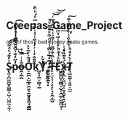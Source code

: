 # Creepas_Game_Project
one of those bad creepy pasta games.


# S̴̴̨̼͔̻͖̻͓͚̳͕̺͎̺͚̫͕̼̜̍̓͊́ͨͯ̋́͡p̷̒̋̓̐ͮ̑͌̿ͣ͑̉̓ͫ̽͏̡̣̟͎̰̭̝̘͕͢͡ͅō̶̭̩̪̭̇ͥ̿ͥ͢O̠̯̪̝̺̲͙͖͍̖̱̤̥̥͚̘̰͇ͩ̄͐͐̃̀̀͟ͅk͌̐̒̍ͬ̓̍͒̾ͯͥ̏̉̿ͤ́ͪ̓̚҉̺͓͎̳̠̻͉̰Yͬ̇ͨͮͯ̆̀̕҉̢̝̞̯̜͉̙ ̷̷̷̡̛̮̱̹̯̠̝̿̒̅̾̈͊͗ͤͩ͒ͯͤ͌ͮ̉̚̚T̷̶̙̠̲͔̜͕̗̝̙̣̗̭̝̲̬̽ͨ̂͋̋̃ͥͬ̎͐̍ͭ̆̎ͯ̆ͬ͝͞͝E̛ͧͨ̔͊ͪͣͧ͑͂̔ͫ͛ͮ͢͢҉̤͚̱̺̩̰͇͎̮̜̯̲̦͖̤̪͓̹x̶̨̨̪̹͖̪͍͕͍͓̮̙̟̗̺̺͛́ͯ̂̏ͤͭͅT̷̸͉͇̱̰̜͍͈̠̼̫̾̀̒ͧͪͤͪ̊͗ͬ̓̓̄͛̐̕͠

